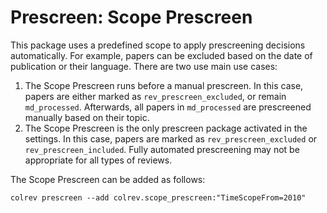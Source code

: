 # Prescreen: Scope Prescreen

This package uses a predefined scope to apply prescreening decisions automatically. For example, papers can be excluded based on the date of publication or their language. There are two use main use cases:

1. The Scope Prescreen runs before a manual prescreen. In this case, papers are either marked as `rev_prescreen_excluded`, or remain `md_processed`. Afterwards, all papers in `md_processed` are prescreened manually based on their topic.
2. The Scope Prescreen is the only prescreen package activated in the settings. In this case, papers are marked as `rev_prescreen_excluded` or `rev_prescreen_included`. Fully automated prescreening may not be appropriate for all types of reviews.

The Scope Prescreen can be added as follows:

```
colrev prescreen --add colrev.scope_prescreen:"TimeScopeFrom=2010"
```
